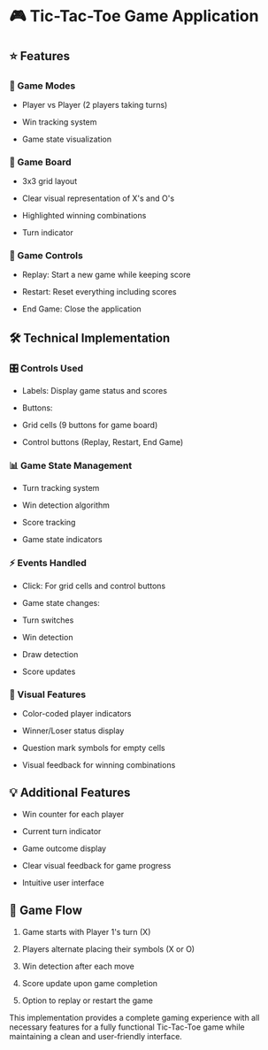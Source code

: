 # 🎮 Tic-Tac-Toe Game Application



## ⭐ Features



### 🎯 Game Modes

* Player vs Player (2 players taking turns)

* Win tracking system

* Game state visualization



### 🎨 Game Board

* 3x3 grid layout

* Clear visual representation of X's and O's

* Highlighted winning combinations

* Turn indicator



### 🎲 Game Controls

* Replay: Start a new game while keeping score

* Restart: Reset everything including scores

* End Game: Close the application



## 🛠️ Technical Implementation



### 🎛️ Controls Used

* Labels: Display game status and scores

* Buttons:

 * Grid cells (9 buttons for game board)

 * Control buttons (Replay, Restart, End Game)



### 📊 Game State Management

* Turn tracking system

* Win detection algorithm

* Score tracking

* Game state indicators



### ⚡ Events Handled

* Click: For grid cells and control buttons

* Game state changes:

 * Turn switches

 * Win detection

 * Draw detection

 * Score updates



### 🎨 Visual Features

* Color-coded player indicators

* Winner/Loser status display

* Question mark symbols for empty cells

* Visual feedback for winning combinations



## 💡 Additional Features

* Win counter for each player

* Current turn indicator

* Game outcome display

* Clear visual feedback for game progress

* Intuitive user interface



## 🔄 Game Flow

1. Game starts with Player 1's turn (X)

2. Players alternate placing their symbols (X or O)

3. Win detection after each move

4. Score update upon game completion

5. Option to replay or restart the game



This implementation provides a complete gaming experience with all necessary features for a fully functional Tic-Tac-Toe game while maintaining a clean and user-friendly interface.